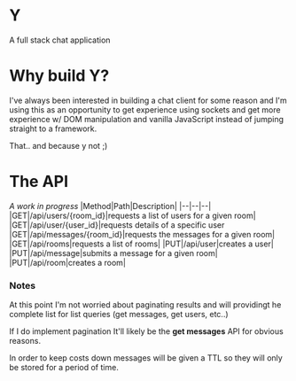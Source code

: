 # Y
A full stack chat application

# Why build Y?
I've always been interested in building a chat client for some reason and I'm using this as an opportunity to get experience using sockets and get more experience w/ DOM manipulation and vanilla JavaScript instead of jumping straight to a framework.

That.. and because y not ;)

# The API
*A work in progress*
|Method|Path|Description|
|--|--|--|
|GET|/api/users/{room_id}|requests a list of users for a given room|
|GET|/api/user/{user_id}|requests details of a specific user
|GET|/api/messages/{room_id}|requests the messages for a given room|
|GET|/api/rooms|requests a list of rooms|
|PUT|/api/user|creates a user|
|PUT|/api/message|submits a message for a given room|
|PUT|/api/room|creates a room|

### Notes
At this point I'm not worried about paginating results and will providingt he complete list for list queries (get messages, get users, etc..)

If I do implement pagination It'll likely be the **get messages** API for obvious reasons.

In order to keep costs down messages will be given a TTL so they will only be stored for a period of time.
